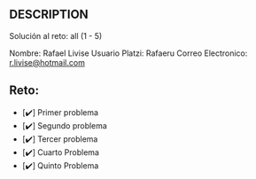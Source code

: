 ## DESCRIPTION

Solución al reto: all (1 - 5)

Nombre: Rafael Livise
Usuario Platzi: Rafaeru
Correo Electronico: r.livise@hotmail.com

## Reto:

- [✔️] Primer problema
- [✔️] Segundo problema
- [✔️] Tercer problema
- [✔️] Cuarto Problema
- [✔️] Quinto Problema
